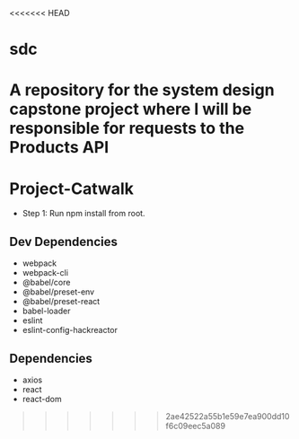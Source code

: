 <<<<<<< HEAD
# sdc
A repository for the system design capstone project where I will be responsible for requests to the Products API
=======
# Project-Catwalk

- Step 1: Run npm install from root.

## Dev Dependencies
- webpack
- webpack-cli
- @babel/core
- @babel/preset-env
- @babel/preset-react
- babel-loader
- eslint
- eslint-config-hackreactor

## Dependencies
- axios
- react
- react-dom
>>>>>>> 2ae42522a55b1e59e7ea900dd10f6c09eec5a089
